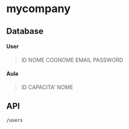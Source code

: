 # mycompany

## Database

#### User
> ID
> NOME
> COGNOME
> EMAIL
> PASSWORD

#### Aula

> ID
> CAPACITA'
> NOME
> 

## API
    /users



<!--stackedit_data:
eyJoaXN0b3J5IjpbLTEwNjkwODU0MzQsMTEzNTcwNzgyNywtMT
YyOTg1MDU2Nyw4MDY4NTMxNzRdfQ==
-->